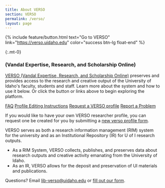 ```yaml
---
title: About VERSO 
section: VERSO
permalink: /verso/
layout: page
---
```


{% include feature/button.html text="Go to VERSO" link="https://verso.uidaho.edu" color="success btn-lg float-end" %}

{:.mt-0}
### (Vandal Expertise, Research, and Scholarship Online)

[VERSO (Vandal Expertise, Research, and Scholarship Online)](https://verso.uidaho.edu/) preserves and provides access to the research and creative output of the University of Idaho's faculty, students and staff. Learn more about the system and how to use it below. Or click the button or links above to begin exploring the platform.

<p class="text-center">
    <a href="{{ '/verso/faq.html' | relative_url }}" class="btn btn-outline-pride-gold m-2" ><span class="fas fa-question"></span> FAQ</a>
    <a href="{{ '/verso/profile.html' | relative_url }}" class="btn btn-outline-pride-gold m-2" ><span class="fas fa-tools"></span> Profile Editing Instructions</a>
    <a href="https://uidaho.co1.qualtrics.com/jfe/form/SV_0rlPakZsYWSG4zc" class="btn btn-outline-pride-gold m-2"><span class="fas fa-tools"></span> Request a VERSO profile</a>
    <a href="https://forms.office.com/r/Kef7ziHzHy" class="btn btn-outline-pride-gold m-2"><span class="fas fa-exclamation"></span> Report a Problem</a>
</p>



If you would like to have your own VERSO researcher profile, you can request one be created for you by submitting a [new verso profile form](https://uidaho.co1.qualtrics.com/jfe/form/SV_0rlPakZsYWSG4zc).

VERSO serves as both a research information management (RIM) system for the university and as an Institutional Repository (IR) for U of I research outputs. 

- As a RIM System, VERSO collects, publishes, and preserves  data about research outputs and creative activity emanating from the University of Idaho. 
- As an IR, VERSO allows for the deposit and preservation of UI materials and publications. 

Questions? Email [lib-verso@uidaho.edu](mailto:lib-verso@uidaho.edu) or [fill out our form](https://forms.office.com/r/Kef7ziHzHy). 


